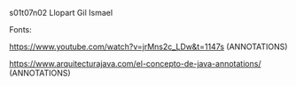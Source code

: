 s01t07n02 Llopart Gil Ismael

Fonts:

https://www.youtube.com/watch?v=jrMns2c_LDw&t=1147s (ANNOTATIONS)

https://www.arquitecturajava.com/el-concepto-de-java-annotations/ (ANNOTATIONS)

